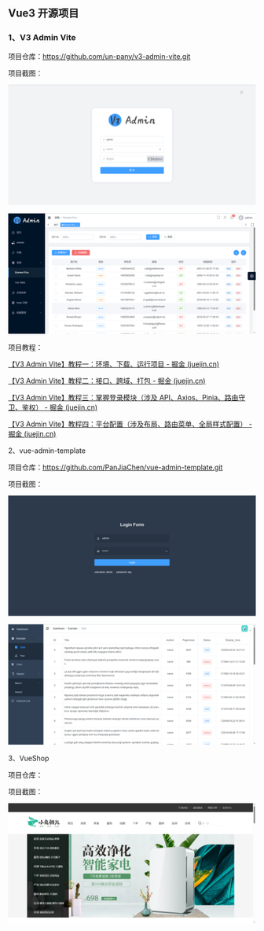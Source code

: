 ## Vue3 开源项目

### 1、V3 Admin Vite

项目仓库：https://github.com/un-pany/v3-admin-vite.git

项目截图：

![v3-admin-vite-login](/images/v3-admin-vite-login.png)

![v3-admin-vite](/images/v3-admin-vite.png)

项目教程：

[【V3 Admin Vite】教程一：环境、下载、运行项目 - 掘金 (juejin.cn)](https://juejin.cn/post/7207824074708680763)

[【V3 Admin Vite】教程二：接口、跨域、打包 - 掘金 (juejin.cn)](https://juejin.cn/post/7209852595002409018)

[【V3 Admin Vite】教程三：掌握登录模块（涉及 API、Axios、Pinia、路由守卫、鉴权） - 掘金 (juejin.cn)](https://juejin.cn/post/7214026775143350329)

[【V3 Admin Vite】教程四：平台配置（涉及布局、路由菜单、全局样式配置） - 掘金 (juejin.cn)](https://juejin.cn/post/7216621821960781880)

2、vue-admin-template

项目仓库：https://github.com/PanJiaChen/vue-admin-template.git

项目截图：

![vue-admin-template-login](/images/vue-admin-template-login.png)

![vue-admin-template](/images/vue-admin-template.png)

3、VueShop

项目仓库：

项目截图：

![VueShop](/images/VueShop.png)